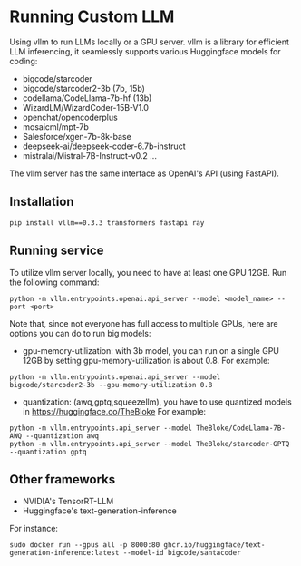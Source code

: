 # Running Custom LLM

Using vllm to run LLMs locally or a GPU server. vllm is a library for efficient LLM inferencing, it seamlessly supports various Huggingface models for coding:

- bigcode/starcoder
- bigcode/starcoder2-3b (7b, 15b)
- codellama/CodeLlama-7b-hf (13b)
- WizardLM/WizardCoder-15B-V1.0
- openchat/opencoderplus
- mosaicml/mpt-7b
- Salesforce/xgen-7b-8k-base
- deepseek-ai/deepseek-coder-6.7b-instruct
- mistralai/Mistral-7B-Instruct-v0.2
...


The vllm server has the same interface as OpenAI's API (using FastAPI).

## Installation

```
pip install vllm==0.3.3 transformers fastapi ray
```

## Running service
To utilize vllm server locally, you need to have at least one GPU 12GB. Run the following command:

```
python -m vllm.entrypoints.openai.api_server --model <model_name> --port <port>
```

Note that, since not everyone has full access to multiple GPUs, here are options you can do to run big models:

- gpu-memory-utilization: with 3b model, you can run on a single GPU 12GB by setting gpu-memory-utilization is about 0.8.
For example:
```
python -m vllm.entrypoints.openai.api_server --model bigcode/starcoder2-3b --gpu-memory-utilization 0.8
```

- quantization: (awq,gptq,squeezellm), you have to use quantized models in https://huggingface.co/TheBloke
For example: 
```
python -m vllm.entrypoints.api_server --model TheBloke/CodeLlama-7B-AWQ --quantization awq
python -m vllm.entrypoints.api_server --model TheBloke/starcoder-GPTQ --quantization gptq
```

## Other frameworks
- NVIDIA's TensorRT-LLM
- Huggingface's text-generation-inference

For instance:
```
sudo docker run --gpus all -p 8000:80 ghcr.io/huggingface/text-generation-inference:latest --model-id bigcode/santacoder
```





